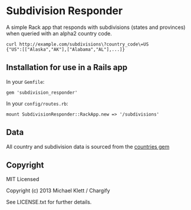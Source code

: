 Subdivision Responder
=====================

A simple Rack app that responds with subdivisions (states and provinces)
when queried with an alpha2 country code.

```
curl http://example.com/subdivisions\?country_code\=US
{"US":[["Alaska","AK"],["Alabama","AL"],...]}
```

Installation for use in a Rails app
-----------------------------------

In your `Gemfile`:

```
gem 'subdivision_responder'
```

In your `config/routes.rb`:

```
mount SubdivisionResponder::RackApp.new => '/subdivisions'
```

Data
----

All country and subdivision data is sourced from the [countries
gem](https://github.com/hexorx/countries)


Copyright
---------

MIT Licensed

Copyright (c) 2013 Michael Klett / Chargify

See LICENSE.txt for further details.

